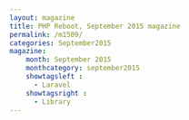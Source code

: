```yaml
---
layout: magazine
title: PHP Reboot, September 2015 magazine
permalink: /m1509/
categories: September2015
magazine:
    month: September 2015
    monthcategory: september2015
    showtagsleft :
      - Laravel
    showtagsright :
      - Library
---
```

